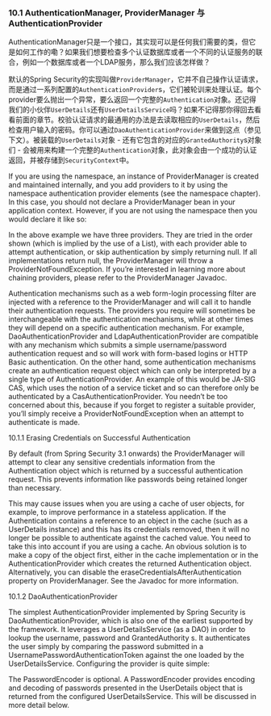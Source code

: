 ### 10.1 AuthenticationManager, ProviderManager 与 AuthenticationProvider

AuthenticationManager只是一个接口，其实现可以是任何我们需要的类，但它是如何工作的嘞？如果我们想要检查多个认证数据库或者一个不同的认证服务的联合，例如一个数据库或者一个LDAP服务，那么我们应该怎样做？

默认的Spring Security的实现叫做`ProviderManager`，它并不自己操作认证请求，而是通过一系列配置的`AuthenticationProvider`s，它们被轮训来处理认证。每个provider要么抛出一个异常，要么返回一个完整的`Authentication`对象。还记得我们的小伙伴`UserDetails`还有`UserDetailsService`吗？如果不记得那你得回去看看前面的章节。校验认证请求的最通用的办法是去读取相应的`UserDetails`，然后检查用户输入的密码。你可以通过`DaoAuthenticationProvider`来做到这点（参见下文）。被装载的`UserDetails`对象 - 还有它包含的对应的`GrantedAuthority`s对象们 - 会被用来构建一个完整的`Authentication`对象，此对象会由一个成功的认证返回，并被存储到`SecurityContext`中。



If you are using the namespace, an instance of ProviderManager is created and maintained internally, and you add providers to it by using the namespace authentication provider elements (see the namespace chapter). In this case, you should not declare a ProviderManager bean in your application context. However, if you are not using the namespace then you would declare it like so:

<bean id="authenticationManager"
		class="org.springframework.security.authentication.ProviderManager">
	<constructor-arg>
		<list>
			<ref local="daoAuthenticationProvider"/>
			<ref local="anonymousAuthenticationProvider"/>
			<ref local="ldapAuthenticationProvider"/>
		</list>
	</constructor-arg>
</bean>
In the above example we have three providers. They are tried in the order shown (which is implied by the use of a List), with each provider able to attempt authentication, or skip authentication by simply returning null. If all implementations return null, the ProviderManager will throw a ProviderNotFoundException. If you’re interested in learning more about chaining providers, please refer to the ProviderManager Javadoc.

Authentication mechanisms such as a web form-login processing filter are injected with a reference to the ProviderManager and will call it to handle their authentication requests. The providers you require will sometimes be interchangeable with the authentication mechanisms, while at other times they will depend on a specific authentication mechanism. For example, DaoAuthenticationProvider and LdapAuthenticationProvider are compatible with any mechanism which submits a simple username/password authentication request and so will work with form-based logins or HTTP Basic authentication. On the other hand, some authentication mechanisms create an authentication request object which can only be interpreted by a single type of AuthenticationProvider. An example of this would be JA-SIG CAS, which uses the notion of a service ticket and so can therefore only be authenticated by a CasAuthenticationProvider. You needn’t be too concerned about this, because if you forget to register a suitable provider, you’ll simply receive a ProviderNotFoundException when an attempt to authenticate is made.

10.1.1 Erasing Credentials on Successful Authentication

By default (from Spring Security 3.1 onwards) the ProviderManager will attempt to clear any sensitive credentials information from the Authentication object which is returned by a successful authentication request. This prevents information like passwords being retained longer than necessary.

This may cause issues when you are using a cache of user objects, for example, to improve performance in a stateless application. If the Authentication contains a reference to an object in the cache (such as a UserDetails instance) and this has its credentials removed, then it will no longer be possible to authenticate against the cached value. You need to take this into account if you are using a cache. An obvious solution is to make a copy of the object first, either in the cache implementation or in the AuthenticationProvider which creates the returned Authentication object. Alternatively, you can disable the eraseCredentialsAfterAuthentication property on ProviderManager. See the Javadoc for more information.

10.1.2 DaoAuthenticationProvider

The simplest AuthenticationProvider implemented by Spring Security is DaoAuthenticationProvider, which is also one of the earliest supported by the framework. It leverages a UserDetailsService (as a DAO) in order to lookup the username, password and GrantedAuthority s. It authenticates the user simply by comparing the password submitted in a UsernamePasswordAuthenticationToken against the one loaded by the UserDetailsService. Configuring the provider is quite simple:

<bean id="daoAuthenticationProvider"
	class="org.springframework.security.authentication.dao.DaoAuthenticationProvider">
<property name="userDetailsService" ref="inMemoryDaoImpl"/>
<property name="passwordEncoder" ref="passwordEncoder"/>
</bean>
The PasswordEncoder is optional. A PasswordEncoder provides encoding and decoding of passwords presented in the UserDetails object that is returned from the configured UserDetailsService. This will be discussed in more detail below.